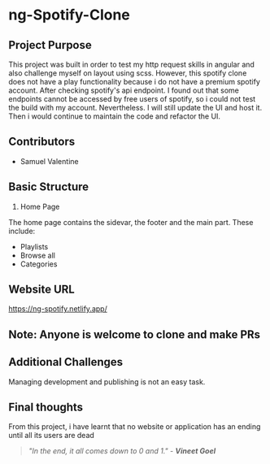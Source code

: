 # ng-Spotify-Clone

## Project Purpose
This project was built in order to test my http request skills in angular and also challenge myself on layout using scss. However, this spotify clone does not have a play functionality because i do not have a premium spotify account. After checking spotify's api endpoint. I found out that some endpoints cannot be accessed by free users of spotify, so i could not test the build with my account. Nevertheless. I will still update the UI and host it. Then i would continue to maintain the code and refactor the UI.


## Contributors
- Samuel Valentine

## Basic Structure
1. Home Page

The home page contains the sidevar, the footer and the main part. These include:
 * Playlists
 * Browse all
 * Categories

## Website URL
https://ng-spotify.netlify.app/


## Note: Anyone is welcome to clone and make PRs

## Additional Challenges

Managing development and publishing is not an easy task.

## Final thoughts

From this project, i have learnt that no website or application has an ending until all its users are dead

> *"In the end, it all comes down to 0 and 1."* - ***Vineet Goel***
